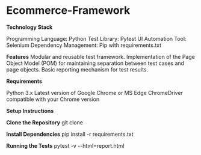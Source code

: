 # Ecommerce-Framework

**Technology Stack**

Programming Language: Python
Test Library: Pytest
UI Automation Tool: Selenium
Dependency Management: Pip with requirements.txt

**Features**
Modular and reusable test framework.
Implementation of the Page Object Model (POM) for maintaining separation between test cases and page objects.
Basic reporting mechanism for test results.

**Requirements**

Python 3.x
Latest version of Google Chrome or MS Edge
ChromeDriver compatible with your Chrome version


**Setup Instructions**

   **Clone the Repository**
    git clone <your-repo-url>
  
   **Install Dependencies**
    pip install -r requirements.txt
  
  **Running the Tests**
    pytest -v --html=report.html
